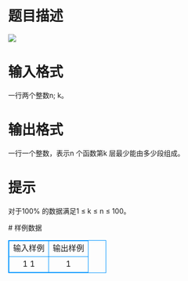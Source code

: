 # 

 
 # 题目描述 
<p>
<img border="0" src="/source/joyoi/tyvj-2330/img/aHR0cDovL3d3dy5qb3lvaS5jbi9wcm9ibGVtL3R5dmotMjMzMC9wcm9ibGVtc19pbWFnZXMvMjcwOS8xNDMyLmpwZw==.jpg"><br></p> 

 
 # 输入格式 
<p>
一行两个整数n; k。<br></p> 

 
 # 输出格式 
<p>
一行一个整数，表示n 个函数第k 层最少能由多少段组成。<br></p> 

 
 # 提示 
<p>
对于100% 的数据满足1 ≤ k ≤ n ≤ 100。</p> 
# 样例数据
<style>
        table,table tr th, table tr td { border:1px solid #0094ff; }
        table { width: 200px; min-height: 25px; line-height: 25px; text-align: center; border-collapse: collapse;}   
    </style>
<table>
	<tr>
		<td>输入样例</td>
		<td>输出样例</td>
	</tr>
<tr><td>1 1
</td><td>1</td></tr></table>
